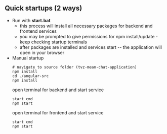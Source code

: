 ## Quick startups (2 ways)
- Run with **start.bat**
  - this process will install all necessary packages for backend and frontend services
  - you may be prompted to give permissions for npm install/update - keep checking startup terminals
  - after packages are installed and services start -- the application will open in your browser
- Manual startup
  ```
  # navigate to source folder (tvz-mean-chat-application)
  npm install
  cd ./angular-src
  npm install
  ```
  open terminal for backend and start service
  ```
  start cmd
  npm start
  ```
  open terminal for frontend and start service
  ```
  start cmd
  npm start
  ```
